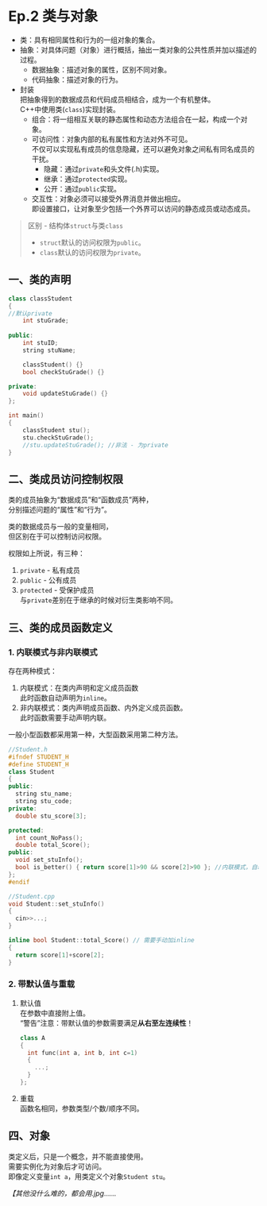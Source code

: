 # Ep.2 类与对象

* 类：具有相同属性和行为的一组对象的集合。
* 抽象：对具体问题（对象）进行概括，抽出一类对象的公共性质并加以描述的过程。
  * 数据抽象：描述对象的属性，区别不同对象。
  * 代码抽象：描述对象的行为。
* 封装  
  把抽象得到的数据成员和代码成员相结合，成为一个有机整体。  
  C++中使用类(`class`)实现封装。
  * 组合：将一组相互关联的静态属性和动态方法组合在一起，构成一个对象。
  * 可访问性：对象内部的私有属性和方法对外不可见。  
    不仅可以实现私有成员的信息隐藏，还可以避免对象之间私有同名成员的干扰。
    * 隐藏：通过`private`和头文件(.h)实现。
    * 继承：通过`protected`实现。
    * 公开：通过`public`实现。
  * 交互性：对象必须可以接受外界消息并做出相应。  
    即设置接口，让对象至少包括一个外界可以访问的静态成员或动态成员。

> 区别 - 结构体`struct`与类`class`
>
> * `struct`默认的访问权限为`public`。
> * `class`默认的访问权限为`private`。

## 一、类的声明

```c++
class classStudent
{
//默认private
    int stuGrade;
 
public:
    int stuID;
    string stuName;

    classStudent() {}
    bool checkStuGrade() {}

private:
    void updateStuGrade() {}
};

int main()
{
    classStudent stu();
    stu.checkStuGrade();
    //stu.updateStuGrade(); //非法 - 为private
}
```

## 二、类成员访问控制权限

类的成员抽象为“数据成员”和“函数成员”两种，  
分别描述问题的“属性”和“行为”。

类的数据成员与一般的变量相同，  
但区别在于可以控制访问权限。

权限如上所说，有三种：

1. `private` - 私有成员
2. `public` - 公有成员
3. `protected` - 受保护成员  
   与`private`差别在于继承的时候对衍生类影响不同。

## 三、类的成员函数定义

### 1. 内联模式与非内联模式

存在两种模式：

1. 内联模式：在类内声明和定义成员函数  
   此时函数自动声明为`inline`。
2. 非内联模式：类内声明成员函数、内外定义成员函数。  
   此时函数需要手动声明内联。

一般小型函数都采用第一种，大型函数采用第二种方法。

```cpp
//Student.h
#ifndef STUDENT_H
#define STUDENT_H
class Student
{
public:
  string stu_name;
  string stu_code;
private:
  double stu_score[3];

protected:
  int count_NoPass();
  double total_Score();
public:
  void set_stuInfo();
  bool is_better() { return score[1]>90 && score[2]>90 }; //内联模式，自动为inline
};
#endif
```

```c++
//Student.cpp
void Student::set_stuInfo()
{
  cin>>...;
}

inline bool Student::total_Score() // 需要手动加inline
{
  return score[1]+score[2];
}
```

### 2. 带默认值与重载

1. 默认值  
   在参数中直接附上值。  
   “警告”注意：带默认值的参数需要满足**从右至左连续性**！

   ```c++
   class A
   {
     int func(int a, int b, int c=1)
     {
       ...;
     }
   };
   ```

2. 重载  
   函数名相同，参数类型/个数/顺序不同。

## 四、对象

类定义后，只是一个概念，并不能直接使用。  
需要实例化为对象后才可访问。  
即像定义变量`int a`，用类定义个对象`Student stu`。

*【其他没什么难的，都会用.jpg*……
